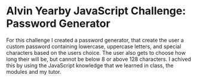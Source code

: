 # Alvin Yearby JavaScript Challenge: Password Generator 
For this challenge I created a password generator, that create the user a custom password containing lowercase, uppercase letters, and special characters based on the users choice. The user also gets to choose how long their will be, but cannot be below 8 or above 128 characters. I achived this by using the JavaScript knowledge that we learned in class, the modules and my tutor. 

